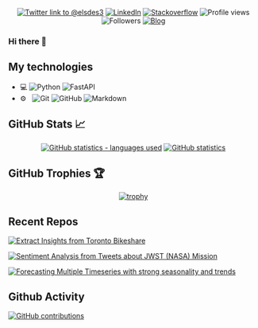 <div align="center">

  [![Twitter link to @elsdes3](https://img.shields.io/badge/-Twitter-55acee?style=flat-square&logo=twitter&logoColor=white)](https://twitter.com/elsdes3)
  [![LinkedIn](https://img.shields.io/badge/-LinkedIn-0072b1?style=flat-square&logo=linkedin&logoColor=white)](https://www.linkedin.com/in/elstand/)
  [![Stackoverflow](https://img.shields.io/badge/-StackOverflow-0072b1?style=flat-square&logo=stackoverflow&logoColor=white)](https://stackoverflow.com/users/4057186/edesz)
  ![Profile views](https://gpvc.arturio.dev/elsdes3)
  ![Followers](https://img.shields.io/github/followers/elsdes3?label=Followers&style=flat-square)
  [![Blog](https://img.shields.io/badge/Website-PersonalBlog-red?style=flat-square)](https://elsdes3.github.io/analytics-ops-implementation-overload/)

</div>

### Hi there 👋

## My technologies
- 💻
  ![Python](https://img.shields.io/badge/-Python-333333?style=flat&logo=python)
  ![FastAPI](https://img.shields.io/badge/-FastAPI-333333?style=flat&logo=fastapi)
- ⚙️ &nbsp;
  ![Git](https://img.shields.io/badge/-Git-333333?style=flat&logo=git)
  ![GitHub](https://img.shields.io/badge/-GitHub-333333?style=flat&logo=github)
  ![Markdown](https://img.shields.io/badge/-Markdown-333333?style=flat&logo=markdown)

##  GitHub Stats &#x1f4c8;

<div align="center">

  [![GitHub statistics - languages used](https://github-readme-stats.vercel.app/api/top-langs/?username=elsdes3&langs_count=3)](https://github.com/elsdes3/elsdes3)
  [![GitHub statistics](https://github-readme-stats.vercel.app/api?username=elsdes3&show_icons=true)](https://github.com/elsdes3/elsdes3)

</div>

## GitHub Trophies 🏆

<div align="center">

  [![trophy](https://github-profile-trophy.vercel.app/?username=elsdes3&theme=onedark)](https://github.com/ryo-ma/github-profile-trophy)

</div>

## Recent Repos
[![Extract Insights from Toronto Bikeshare](https://github-readme-stats.vercel.app/api/pin/?username=elsdes3&repo=bikeshare-dash&theme=react&border_color=61dafb&border_radius=10)](https://github.com/elsdes3/bikeshare-dash)

[![Sentiment Analysis from Tweets about JWST (NASA) Mission](https://github-readme-stats.vercel.app/api/pin/?username=elsdes3&repo=space-mission-negative-sentiment-tweet-identifier&theme=react&border_color=61dafb&border_radius=10)](https://github.com/elsdes3/space-mission-negative-sentiment-tweet-identifier)

[![Forecasting Multiple Timeseries with strong seasonality and trends](https://github-readme-stats.vercel.app/api/pin/?username=elsdes3&repo=electricity-consumption-forecast&theme=react&border_color=61dafb&border_radius=10)](https://github.com/elsdes3/electricity-consumption-forecast)

## Github Activity

[![GitHub contributions](https://denvercoder1-activity-graph.herokuapp.com/graph/?username=elsdes3&bg_color=efefefd&color=5896ef&line=da5b0b&point=da5b0b&hide_border=true)](https://github.com/elsdes3/github-readme-activity-graph)
